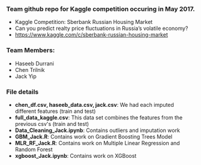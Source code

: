 ### Team github repo for Kaggle competition occuring in May 2017. 
* Kaggle Competition: Sberbank Russian Housing Market
* Can you predict realty price fluctuations in Russia’s volatile economy?
* https://www.kaggle.com/c/sberbank-russian-housing-market

### Team Members: 
* Haseeb Durrani 
* Chen Trilnik
* Jack Yip

### File details
* __chen_df.csv, haseeb_data.csv, jack.csv__: We had each imputed different features (train and test)
* __full_data_kaggle.csv__: This data set combines the features from the previous csv's (train and test)
* __Data_Cleaning_Jack.ipynb__: Contains outliers and imputation work
* __GBM_Jack.R__: Contains work on Gradient Boosting Trees Model
* __MLR_RF_Jack.R__: Contains work on Multiple Linear Regression and Random Forest
* __xgboost_Jack.ipynb__: Contains work on XGBoost
